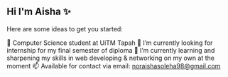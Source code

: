 ## Hi I'm Aisha ✨ 
Here are some ideas to get you started:

🔭 Computer Science student at UiTM Tapah
🌱 I’m currently looking for internship for my final semester of diploma
📝 I’m currently learning and sharpening my skills in web developing & networking on my own at the moment
📫 Available for contact via email: noraishasoleha98@gmail.com
